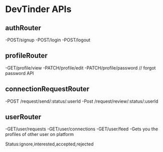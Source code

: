 # DevTinder APIs 
## authRouter
-POST/signup 
-POST/login 
-POST/logout 

## profileRouter
-GET/profile/view 
-PATCH/profile/edit 
-PATCH/profile/password // forgot password API 

## connectionRequestRouter
-POST /request/send/:status/:userId 
-Post /request/review/:status/:userId 


## userRouter
-GET/user/requests
-GET/user/connections 
-GET/user/feed -Gets you the profiles of other user on platform 

Status:ignore,interested,accepted,rejected 
